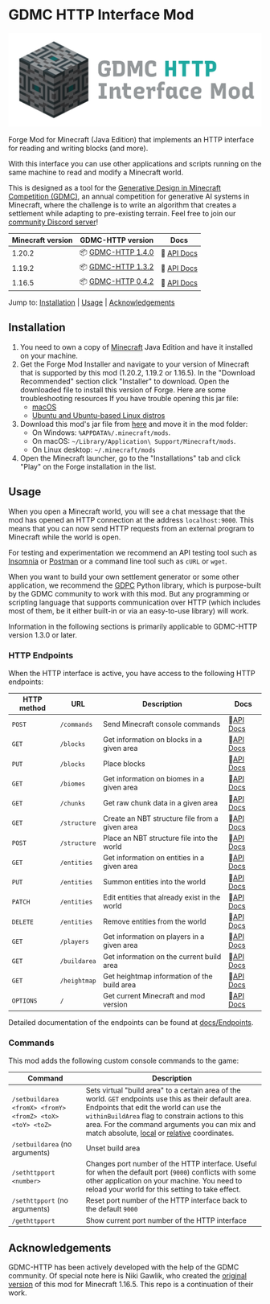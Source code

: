 # GDMC HTTP Interface Mod

![logo](./src/main/resources/logo.png)

Forge Mod for Minecraft (Java Edition) that implements an HTTP interface for reading and writing blocks (and more).

With this interface you can use other applications and scripts running on the same machine to read and modify a Minecraft world.

This is designed as a tool for the [Generative Design in Minecraft Competition (GDMC)](http://gendesignmc.engineering.nyu.edu/), an annual competition for generative AI systems in Minecraft, where the challenge is to write an algorithm that creates a settlement while adapting to pre-existing terrain. Feel free to join our [community Discord server](https://discord.gg/YwpPCRQWND)!

| Minecraft version | GDMC-HTTP version                                                                           | Docs                                                                                       |
|-------------------|---------------------------------------------------------------------------------------------|--------------------------------------------------------------------------------------------|
| 1.20.2            | 📦 [GDMC-HTTP 1.4.0](https://github.com/Niels-NTG/gdmc_http_interface/releases/tag/v1.4.0)  | 📒 [API Docs](https://github.com/Niels-NTG/gdmc_http_interface/tree/v1.4.0/docs)           |
| 1.19.2            | 📦 [GDMC-HTTP 1.3.2](https://github.com/Niels-NTG/gdmc_http_interface/releases/tag/v1.3.2)  | 📒 [API Docs](https://github.com/Niels-NTG/gdmc_http_interface/tree/v1.3.2/docs/Endpoints) |
| 1.16.5            | 📦 [GDMC-HTTP 0.4.2](https://github.com/nikigawlik/gdmc_http_interface/releases/tag/v0.4.2) | 📒 [API Docs](https://github.com/nikigawlik/gdmc_http_interface/wiki)                      |

Jump to: [Installation](#Installation) | [Usage](#Usage) | [Acknowledgements](#Acknowledgements)

## Installation

1. You need to own a copy of [Minecraft](https://www.minecraft.net/) Java Edition and have it installed on your machine.
2. Get the Forge Mod Installer and navigate to your version of Minecraft that is supported by this mod (1.20.2, 1.19.2 or 1.16.5). In the "Download Recommended" section click "Installer" to download. Open the downloaded file to install this version of Forge. Here are some troubleshooting resources If you have trouble opening this jar file:
    - [macOS](https://discussions.apple.com/thread/252960079)
    - [Ubuntu and Ubuntu-based Linux distros](https://itsfoss.com/run-jar-file-ubuntu-linux/)
3. Download this mod's jar file from [here](https://github.com/Niels-NTG/gdmc_http_interface/releases/latest) and move it in the mod folder:
    - On Windows: `%APPDATA%/.minecraft/mods`.
    - On macOS: `~/Library/Application\ Support/Minecraft/mods`.
    - On Linux desktop: `~/.minecraft/mods`
4. Open the Minecraft launcher, go to the "Installations" tab and click "Play" on the Forge installation in the list.

## Usage

When you open a Minecraft world, you will see a chat message that the mod has opened an HTTP connection at the address `localhost:9000`. This means that you can now send HTTP requests from an external program to Minecraft while the world is open.

For testing and experimentation we recommend an API testing tool such as [Insomnia](https://insomnia.rest/) or [Postman](https://www.postman.com/) or a command line tool such as `cURL` or `wget`.

When you want to build your own settlement generator or some other application, we recommend the [GDPC](https://github.com/avdstaaij/gdpc) Python library, which is purpose-built by the GDMC community to work with this mod. But any programming or scripting language that supports communication over HTTP (which includes most of them, be it either built-in or via an easy-to-use library) will work.

Information in the following sections is primarily applicable to GDMC-HTTP version 1.3.0 or later.

### HTTP Endpoints

When the HTTP interface is active, you have access to the following HTTP endpoints:

| HTTP method | URL          | Description                                    | Docs                                                                       |
|-------------|--------------|------------------------------------------------|----------------------------------------------------------------------------|
| `POST`      | `/commands`  | Send Minecraft console commands                | 📒[API Docs](./docs/Endpoints.md#Send-Commands-POST-commands)              |
| `GET`       | `/blocks`    | Get information on blocks in a given area      | 📒[API Docs](./docs/Endpoints.md#Read-blocks-GET-blocks)                   |
| `PUT`       | `/blocks`    | Place blocks                                   | 📒[API Docs](./docs/Endpoints.md#Place-blocks-PUT-blocks)                  |
| `GET`       | `/biomes`    | Get information on biomes in a given area      | 📒[API Docs](./docs/Endpoints.md#Read-biomes-GET-biomes)                   |
| `GET`       | `/chunks`    | Get raw chunk data in a given area             | 📒[API Docs](./docs/Endpoints.md#Read-chunk-data-get-chunks)               |
| `GET`       | `/structure` | Create an NBT structure file from a given area | 📒[API Docs](./docs/Endpoints.md#Create-NBT-structure-file-get-structure)  |
| `POST`      | `/structure` | Place an NBT structure file into the world     | 📒[API Docs](./docs/Endpoints.md#Place-NBT-structure-file-POST-structure)  |
| `GET`       | `/entities`  | Get information on entities in a given area    | 📒[API Docs](./docs/Endpoints.md#Read-entities-GET-entities)               |
| `PUT`       | `/entities`  | Summon entities into the world                 | 📒[API Docs](./docs/Endpoints.md#Create-entities-PUT-entities)             |
| `PATCH`     | `/entities`  | Edit entities that already exist in the world  | 📒[API Docs](./docs/Endpoints.md#Edit-entities-PATCH-entities)             |
| `DELETE`    | `/entities`  | Remove entities from the world                 | 📒[API Docs](./docs/Endpoints.md#Remove-entities-DELETE-entities)          |
| `GET`       | `/players`   | Get information on players in a given area     | 📒[API Docs](./docs/Endpoints.md#Read-players-GET-players)                 |
| `GET`       | `/buildarea` | Get information on the current build area      | 📒[API Docs](./docs/Endpoints.md#Get-build-area-GET-buildarea)             |
| `GET`       | `/heightmap` | Get heightmap information of the build area    | 📒[API Docs](./docs/Endpoints.md#Get-heightmap-GET-heightmap)              |
| `OPTIONS`   | `/`          | Get current Minecraft and mod version          | 📒[API Docs](./docs/Endpoints.md#Read-HTTP-interface-information-OPTIONS-) |

Detailed documentation of the endpoints can be found at [docs/Endpoints](./docs/Endpoints.md).

### Commands

This mod adds the following custom console commands to the game:

| Command                                                   | Description                                                                                                                                                                                                                                                                                                                                                                                                                         |
|-----------------------------------------------------------|-------------------------------------------------------------------------------------------------------------------------------------------------------------------------------------------------------------------------------------------------------------------------------------------------------------------------------------------------------------------------------------------------------------------------------------|
| `/setbuildarea <fromX> <fromY> <fromZ> <toX> <toY> <toZ>` | Sets virtual "build area" to a certain area of the world. `GET` endpoints use this as their default area. Endpoints that edit the world can use the `withinBuildArea` flag to constrain actions to this area. For the command arguments you can mix and match absolute, [local](https://minecraft.wiki/w/Coordinates#Local_coordinates) or [relative](https://minecraft.wiki/w/Coordinates#Relative_world_coordinates) coordinates. |
| `/setbuildarea` (no arguments)                            | Unset build area                                                                                                                                                                                                                                                                                                                                                                                                                    |
| `/sethttpport <number>`                                   | Changes port number of the HTTP interface. Useful for when the default port (`9000`) conflicts with some other application on your machine. You need to reload your world for this setting to take effect.                                                                                                                                                                                                                          |
| `/sethttpport` (no arguments)                             | Reset port number of the HTTP interface back to the default `9000`                                                                                                                                                                                                                                                                                                                                                                  |
| `/gethttpport`                                            | Show current port number of the HTTP interface                                                                                                                                                                                                                                                                                                                                                                                      |


## Acknowledgements

GDMC-HTTP has been actively developed with the help of the GDMC community. Of special note here is Niki Gawlik, who created the [original version](https://github.com/nilsgawlik/gdmc_http_interface) of this mod for Minecraft 1.16.5. This repo is a continuation of their work.
